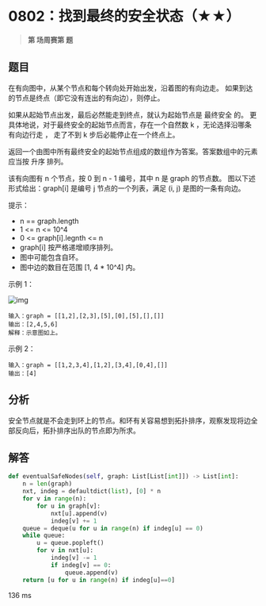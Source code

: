 # 0802：找到最终的安全状态（★★）


> **第  场周赛第  题**

## 题目

在有向图中，从某个节点和每个转向处开始出发，沿着图的有向边走。
如果到达的节点是终点（即它没有连出的有向边），则停止。

如果从起始节点出发，最后必然能走到终点，就认为起始节点是 最终安全 的。
更具体地说，对于最终安全的起始节点而言，存在一个自然数 k ，无论选择沿哪条有向边行走 ，
走了不到 k 步后必能停止在一个终点上。

返回一个由图中所有最终安全的起始节点组成的数组作为答案。答案数组中的元素应当按 升序 排列。

该有向图有 n 个节点，按 0 到 n - 1 编号，其中 n 是 graph 的节点数。
图以下述形式给出：graph[i] 是编号 j 节点的一个列表，满足 (i, j) 是图的一条有向边。

提示：

- n == graph.length
- 1 <= n <= 10^4
- 0 <= graph[i].legnth <= n
- graph[i] 按严格递增顺序排列。
- 图中可能包含自环。
- 图中边的数目在范围 [1, 4 * 10^4] 内。

 
示例 1：

![img](https://s3-lc-upload.s3.amazonaws.com/uploads/2018/03/17/picture1.png)

    输入：graph = [[1,2],[2,3],[5],[0],[5],[],[]]
    输出：[2,4,5,6]
    解释：示意图如上。

示例 2：

    输入：graph = [[1,2,3,4],[1,2],[3,4],[0,4],[]]
    输出：[4]
     
## 分析

安全节点就是不会走到环上的节点。和环有关容易想到拓扑排序，观察发现将边全部反向后，拓扑排序出队的节点即为所求。

## 解答

```python
def eventualSafeNodes(self, graph: List[List[int]]) -> List[int]:
    n = len(graph)
    nxt, indeg = defaultdict(list), [0] * n
    for v in range(n):
        for u in graph[v]:
            nxt[u].append(v)
            indeg[v] += 1
    queue = deque(u for u in range(n) if indeg[u] == 0)
    while queue:
        u = queue.popleft()
        for v in nxt[u]:
            indeg[v] -= 1
            if indeg[v] == 0:
                queue.append(v)
    return [u for u in range(n) if indeg[u]==0]
```
136 ms

